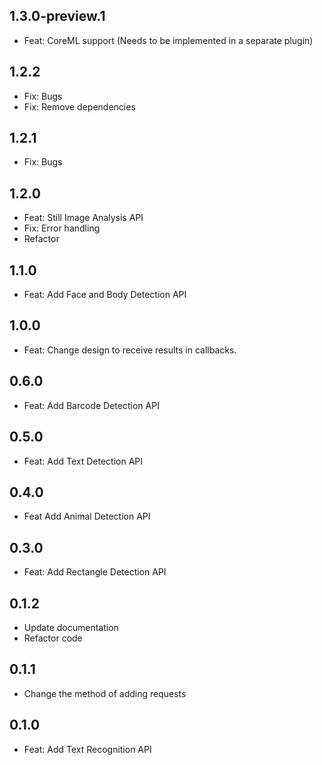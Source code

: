 ## 1.3.0-preview.1
* Feat: CoreML support (Needs to be implemented in a separate plugin)

## 1.2.2
* Fix: Bugs
* Fix: Remove dependencies

## 1.2.1
* Fix: Bugs

## 1.2.0
* Feat: Still Image Analysis API
* Fix: Error handling
* Refactor

## 1.1.0
* Feat: Add Face and Body Detection API

## 1.0.0
* Feat: Change design to receive results in callbacks.

## 0.6.0
* Feat: Add Barcode Detection API

## 0.5.0
* Feat: Add Text Detection API

## 0.4.0
* Feat Add Animal Detection API

## 0.3.0
* Feat: Add Rectangle Detection API

## 0.1.2
* Update documentation
* Refactor code

## 0.1.1
* Change the method of adding requests

## 0.1.0
* Feat: Add Text Recognition API
